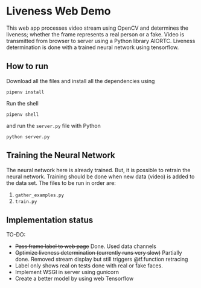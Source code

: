 # Liveness Web Demo

This web app processes video stream using OpenCV and determines the liveness; whether the frame represents a real person or a fake. Video is transmitted from browser to server using a Python library AIORTC. Liveness determination is done with a trained neural network using tensorflow.

## How to run

Download all the files and install all the dependencies using

```
pipenv install
```

Run the shell

```
pipenv shell
```

and run the `server.py` file with Python

```
python server.py
```

## Training the Neural Network

The neural network here is already trained. But, it is possible to retrain the neural network. Training should be done when new data (video) is added to the data set. The files to be run in order are:

1. `gather_examples.py`
2. `train.py`

## Implementation status

TO-DO:

- ~~Pass frame label to web page~~ Done. Used data channels
- ~~Optimize liveness determination (currently runs very slow)~~ Partially done. Removed stream display but still triggers @tf.function retracing
- Label only shows real on tests done with real or fake faces.
- Implement WSGI in server using gunicorn
- Create a better model by using web Tensorflow
